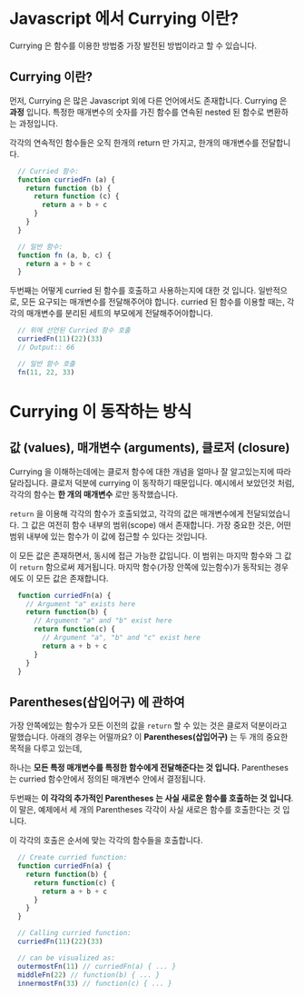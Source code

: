 # Javascript 에서 Currying 이란?

Currying 은 함수를 이용한 방법중 가장 발전된 방법이라고 할 수 있습니다.

## Currying 이란?

먼저, Currying 은 많은 Javascript 외에 다른 언어에서도 존재합니다. Currying 은 **과정** 입니다.
특정한 매개변수의 숫자를 가진 함수를 연속된 nested 된 함수로 변환하는 과정입니다.

각각의 연속적인 함수들은 오직 한개의 return 만 가지고, 한개의 매개변수를 전달합니다.

``` js
  // Curried 함수:
  function curriedFn (a) {
    return function (b) {
      return function (c) {
        return a + b + c
      }
    }
  }

  // 일반 함수:
  function fn (a, b, c) {
    return a + b + c
  }
```

두번째는 어떻게 curried 된 함수를 호출하고 사용하는지에 대한 것 입니다. 일반적으로, 모든 요구되는 매개변수를 전달해주어야 합니다. curried 된 함수를 이용할 때는, 각각의 매개변수를 분리된 세트의 부모에게 전달해주어야합니다.

``` js
  // 위에 선언된 Curried 함수 호출
  curriedFn(11)(22)(33)
  // Output:: 66

  // 일반 함수 호출
  fn(11, 22, 33)
```

# Currying 이 동작하는 방식

## 값 (values), 매개변수 (arguments), 클로저 (closure)

Currying 을 이해하는데에는 클로저 함수에 대한 개념을 얼마나 잘 알고있는지에 따라 달라집니다. 클로저 덕분에 currying 이 동작하기 때문입니다. 예시에서 보았던것 처럼, 각각의 함수는 **한 개의 매개변수** 로만 동작했습니다.

`return` 을 이용해 각각의 함수가 호출되었고, 각각의 값은 매개변수에게 전달되었습니다. 그 값은 여전히 함수 내부의 범위(scope) 애서 존재합니다. 가장 중요한 것은, 어떤 범위 내부에 있는 함수가 이 값에 접근할 수 있다는 것입니다.

이 모든 값은 존재하면서, 동시에 접근 가능한 값입니다. 이 범위는 마지막 함수와 그 값이 `return` 함으로써 제거됩니다.  마지막 함수(가장 안쪽에 있는함수)가 동작되는 경우에도 이 모든 값은 존재합니다.

```js
  function curriedFn(a) {
    // Argument "a" exists here
    return function(b) {
      // Argument "a" and "b" exist here
      return function(c) {
        // Argument "a", "b" and "c" exist here
        return a + b + c
      }
    }
  }
```

## Parentheses(삽입어구) 에 관하여

가장 안쪽에있는 함수가 모든 이전의 값을 `return` 할 수 있는 것은 클로저 덕분이라고 말했습니다. 아래의 경우는 어떨까요? 이 **Parentheses(삽입어구)** 는 두 개의 중요한 목적을 다루고 있는데,

하나는 **모든 특정 매개변수를 특정한 함수에게 전달해준다는 것 입니다.**
Parentheses 는  curried 함수안에서 정의된 매개변수 안에서 결정됩니다.

두번째는 **이 각각의 추가적인 Parentheses 는 사실 새로운 함수를 호출하는 것 입니다**.
이 말은, 예제에서 세 개의 Parentheses 각각이 사실 새로은 함수를 호출한다는 것 입니다.

이 각각의 호출은 순서에 맞는 각각의 함수들을 호출합니다.

``` js
  // Create curried function:
  function curriedFn(a) {
    return function(b) {
      return function(c) {
        return a + b + c
      }
    }
  }

  // Calling curried function:
  curriedFn(11)(22)(33)

  // can be visualized as:
  outermostFn(11) // curriedFn(a) { ... }
  middleFn(22) // function(b) { ... }
  innermostFn(33) // function(c) { ... }
```